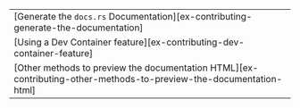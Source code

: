 ||
|--------|
| [Generate the `docs.rs` Documentation][ex-contributing-generate-the-documentation] |
| [Using a Dev Container feature][ex-contributing-dev-container-feature] |
| [Other methods to preview the documentation HTML][ex-contributing-other-methods-to-preview-the-documentation-html] |
